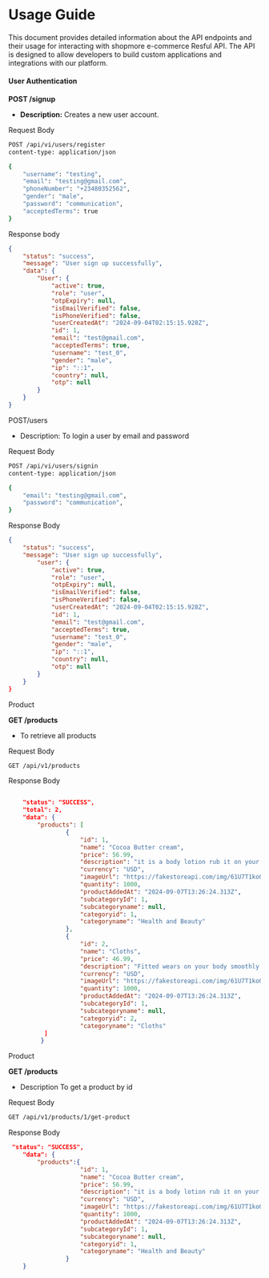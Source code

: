# Usage Guide

####

This document provides detailed information about the API endpoints and their usage for interacting with shopmore e-commerce Resful API. The API is designed to allow developers to build custom applications and integrations with our platform.

#### **User Authentication**

**POST /signup**

* **Description:** Creates a new user account.

Request Body

```bash
POST /api/vi/users/register
content-type: application/json

{
    "username": "testing",
    "email": "testing@gmail.com",
    "phoneNumber": "+23480352562",
    "gender": "male",
    "password": "communication",
    "acceptedTerms": true
}
```

Response body

```json
{
    "status": "success",
    "message": "User sign up successfully",
    "data": {
        "User": {
            "active": true,
            "role": "user",
            "otpExpiry": null,
            "isEmailVerified": false,
            "isPhoneVerified": false,
            "userCreatedAt": "2024-09-04T02:15:15.928Z",
            "id": 1,
            "email": "test@gmail.com",
            "acceptedTerms": true,
            "username": "test_0",
            "gender": "male",
            "ip": "::1",
            "country": null,
            "otp": null
        }
    }
}
```

POST/users

* Description: To login a user by email and password

Request Body&#x20;

```bash
POST /api/vi/users/signin
content-type: application/json

{
    "email": "testing@gmail.com",
    "password": "communication",
}
```



Response Body

```json
{
    "status": "success",
    "message": "User sign up successfully",
        "user": {
            "active": true,
            "role": "user",
            "otpExpiry": null,
            "isEmailVerified": false,
            "isPhoneVerified": false,
            "userCreatedAt": "2024-09-04T02:15:15.928Z",
            "id": 1,
            "email": "test@gmail.com",
            "acceptedTerms": true,
            "username": "test_0",
            "gender": "male",
            "ip": "::1",
            "country": null,
            "otp": null
        }
    }
}
```



Product

**GET /products**

* To retrieve all products

Request Body

```bash
GET /api/v1/products
```



Response Body

```json

    "status": "SUCCESS",
    "total": 2,
    "data": {
        "products": [
                {
                    "id": 1,
                    "name": "Cocoa Butter cream",
                    "price": 56.99,
                    "description": "it is a body lotion rub it on your body smoothly after you bath",
                    "currency": "USD",
                    "imageUrl": "https://fakestoreapi.com/img/61U7T1koQqL._AC_SX679_.jpg",
                    "quantity": 1000,
                    "productAddedAt": "2024-09-07T13:26:24.313Z",
                    "subcategoryId": 1,
                    "subcategoryname": null,
                    "categoryid": 1,
                    "categoryname": "Health and Beauty"
                },
                {
                    "id": 2,
                    "name": "Cloths",
                    "price": 46.99,
                    "description": "Fitted wears on your body smoothly comfortable",
                    "currency": "USD",
                    "imageUrl": "https://fakestoreapi.com/img/61U7T1koQqL._AC_SX679_.jpg",
                    "quantity": 1000,
                    "productAddedAt": "2024-09-07T13:26:24.313Z",
                    "subcategoryId": 1,
                    "subcategoryname": null,
                    "categoryid": 2,
                    "categoryname": "Cloths"
          ]
         }
```

Product

**GET /products**

* Description To get a  product by id&#x20;

Request Body

```bash
GET /api/v1/products/1/get-product
```

Response Body

```json
 "status": "SUCCESS",
    "data": {
        "products":{
                    "id": 1,
                    "name": "Cocoa Butter cream",
                    "price": 56.99,
                    "description": "it is a body lotion rub it on your body smoothly after you bath",
                    "currency": "USD",
                    "imageUrl": "https://fakestoreapi.com/img/61U7T1koQqL._AC_SX679_.jpg",
                    "quantity": 1000,
                    "productAddedAt": "2024-09-07T13:26:24.313Z",
                    "subcategoryId": 1,
                    "subcategoryname": null,
                    "categoryid": 1,
                    "categoryname": "Health and Beauty"
                }
    }
```


